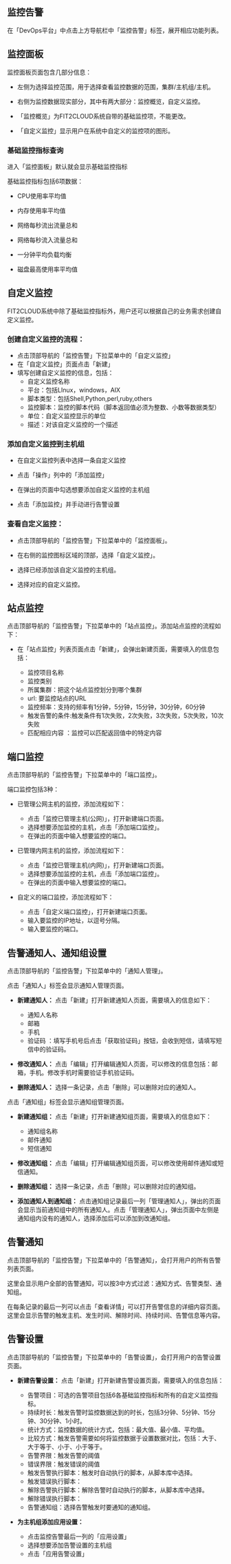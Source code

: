 ##  监控告警

在「DevOps平台」中点击上方导航栏中「监控告警」标签，展开相应功能列表。

## 监控面板

监控面板页面包含几部分信息：

* 左侧为选择监控范围，用于选择查看监控数据的范围，集群/主机组/主机。

* 右侧为监控数据现实部分，其中有两大部分：监控概览，自定义监控。

* 「监控概览」为FIT2CLOUD系统自带的基础监控项，不能更改。

* 「自定义监控」显示用户在系统中自定义的监控项的图形。

### 基础监控指标查询

进入「监控面板」默认就会显示基础监控指标

基础监控指标包括6项数据：

* CPU使用率平均值

* 内存使用率平均值

* 网络每秒流出流量总和

* 网络每秒流入流量总和

* 一分钟平均负载均衡

* 磁盘最高使用率平均值

##  自定义监控

FIT2CLOUD系统中除了基础监控指标外，用户还可以根据自己的业务需求创建自定义监控。

###  创建自定义监控的流程：

* 点击顶部导航的「监控告警」下拉菜单中的「自定义监控」
*  在「自定义监控」页面点击「新建」
*  填写创建自定义监控的信息，包括：
   *  自定义监控名称
   *  平台：包括LInux，windows，AIX
   *  脚本类型：包括Shell,Python,perl,ruby,others
   *  监控脚本：监控的脚本代码（脚本返回值必须为整数、小数等数据类型）
   *  单位：自定义监控显示的单位
   *  描述：对该自定义监控的一个描述

###  添加自定义监控到主机组 

* 在自定义监控列表中选择一条自定义监控

* 点击「操作」列中的「添加监控」

* 在弹出的页面中勾选想要添加自定义监控的主机组

* 点击「添加监控」并手动进行告警设置

### 查看自定义监控：

* 点击顶部导航的「监控告警」下拉菜单中的「监控面板」。

* 在右侧的监控图标区域的顶部，选择「自定义监控」。

* 选择已经添加该自定义监控的主机组。

* 选择对应的自定义监控。

##  站点监控 

点击顶部导航的「监控告警」下拉菜单中的「站点监控」。添加站点监控的流程如下：

* 在「站点监控」列表页面点击「新建」，会弹出新建页面，需要填入的信息包括：

  *  监控项目名称
  *  监控类别
  *  所属集群：把这个站点监控划分到哪个集群
  *  url: 要监控站点的URL
  *  监控频率：支持的频率有1分钟，5分钟，15分钟，30分钟，60分钟
  *  触发告警的条件:触发条件有1次失败，2次失败，3次失败，5次失败，10次失败
  *  匹配相应内容 ：监控可以匹配返回值中的特定内容

##  端口监控

点击顶部导航的「监控告警」下拉菜单中的「端口监控」。

端口监控包括3种：

* 已管理公网主机的监控，添加流程如下：

   * 点击「监控已管理主机(公网)」，打开新建端口页面。
   *  选择想要添加监控的主机，点击「添加端口监控」。
   * 在弹出的页面中输入想要监控的端口。

* 已管理内网主机的监控，添加流程如下：

  *  点击「监控已管理主机(内网)」，打开新建端口页面。
  *  选择想要添加监控的主机，点击「添加端口监控」。
  *  在弹出的页面中输入想要监控的端口。

* 自定义的端口监控，添加流程如下：

  *  点击「自定义端口监控」，打开新建端口页面。
  *  输入要监控的IP地址，以逗号分隔。
  *  输入要监控的端口。

##  告警通知人、通知组设置

点击顶部导航的「监控告警」下拉菜单中的「通知人管理」。

点击「通知人」标签会显示通知人管理页面。

* **新建通知人：**
点击「新建」打开新建通知人页面，需要填入的信息如下：

  * 通知人名称
  *  邮箱
  *  手机
  *  验证码 ：填写手机号后点击「获取验证码」按钮，会收到短信，请填写短信中的验证码。

* **修改通知人：**
点击「编辑」打开编辑通知人页面，可以修改的信息包括：邮箱，手机。修改手机时需要验证手机验证码。

* **删除通知人：**
选择一条记录，点击「删除」可以删除对应的通知人。

点击「通知组」标签会显示通知组管理页面。

* **新建通知组：**
点击「新建」打开新建通知组页面，需要填入的信息如下：

  *  通知组名称
  *  邮件通知
  *  短信通知

* **修改通知组：**
点击「编辑」打开编辑通知组页面，可以修改使用邮件通知或短信通知。

* **删除通知组：**
选择一条记录，点击「删除」可以删除对应的通知组。

* **添加通知人到通知组：**
点击通知组记录最后一列「管理通知人」，弹出的页面会显示当前通知组中的所有通知人。点击「管理通知人」，弹出页面中左侧是通知组内没有的通知人，选择添加后可以添加到改通知组。

## 告警通知 

点击顶部导航的「监控告警」下拉菜单中的「告警通知」，会打开用户的所有告警列表页面。

这里会显示用户全部的告警通知，可以按3中方式过滤：通知方式、告警类型、通知组。

在每条记录的最后一列可以点击「查看详情」可以打开告警信息的详细内容页面。这里会显示告警的触发主机、发生时间、解除时间、持续时间、告警信息等内容。

## 告警设置

点击顶部导航的「监控告警」下拉菜单中的「告警设置」，会打开用户的告警设置页面。

* **新建告警设置：**
点击「新建」打开新建告警设置页面，需要填入的信息包括：

  *  告警项目：可选的告警项目包括6各基础监控指标和所有的自定义监控指标。
  *  持续时长：触发告警时监控数据达到的时长，包括3分钟、5分钟、15分钟、30分钟、1小时。
  *  统计方式：监控数据的统计方式，包括：最大值、最小值、平均值。
  *  比较方式：触发告警需要如何将监控数据于设置数据对比，包括：大于、大于等于、小于、小于等于。
  *  告警界限：触发告警的阈值
  *  错误界限：触发错误的阈值
  *  触发告警执行脚本：触发时自动执行的脚本，从脚本库中选择。
  *  触发错误执行脚本：
  *  解除告警执行脚本：解除告警时自动执行的脚本，从脚本库中选择。
  *  解除错误执行脚本：
  *  告警通知组：选择告警触发时要通知的通知组。

* **为主机组添加应用设置：**

  *  点击监控告警最后一列的「应用设置」
  *  选择想要添加告警设置的主机组
  *  点击「应用告警设置」